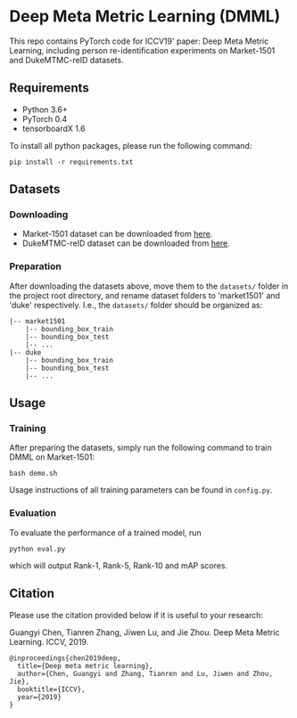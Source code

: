 # Deep Meta Metric Learning (DMML)
This repo contains PyTorch code for ICCV19' paper: Deep Meta Metric Learning, including person re-identification experiments on Market-1501 and DukeMTMC-reID datasets.

## Requirements
- Python 3.6+
- PyTorch 0.4
- tensorboardX 1.6

To install all python packages, please run the following command:
```
pip install -r requirements.txt
```

## Datasets
### Downloading
- Market-1501 dataset can be downloaded from [here](http://www.liangzheng.org/Project/project_reid.html).
- DukeMTMC-reID dataset can be downloaded from [here](http://vision.cs.duke.edu/DukeMTMC/).
### Preparation
After downloading the datasets above, move them to the `datasets/` folder in the project root directory, and rename dataset folders to 'market1501' and 'duke' respectively. I.e., the `datasets/` folder should be organized as:
```
|-- market1501
    |-- bounding_box_train
    |-- bounding_box_test
    |-- ...
|-- duke
    |-- bounding_box_train
    |-- bounding_box_test
    |-- ...
```

## Usage
### Training
After preparing the datasets, simply run the following command to train DMML on Market-1501:
```
bash demo.sh
```
Usage instructions of all training parameters can be found in `config.py`.
### Evaluation
To evaluate the performance of a trained model, run
```
python eval.py
```
which will output Rank-1, Rank-5, Rank-10 and mAP scores.

## Citation
Please use the citation provided below if it is useful to your research:

Guangyi Chen, Tianren Zhang, Jiwen Lu, and Jie Zhou. Deep Meta Metric Learning. ICCV, 2019.
```
@inproceedings{chen2019deep,
  title={Deep meta metric learning},
  author={Chen, Guangyi and Zhang, Tianren and Lu, Jiwen and Zhou, Jie},
  booktitle={ICCV},
  year={2019}
}
```